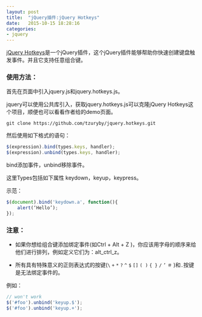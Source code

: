 ```yaml
---
layout: post
title:  "jQuery插件:jQuery Hotkeys"
date:   2015-10-15 18:28:16
categories:
- jquery
---
```


[jQuery Hotkeys](https://github.com/tzuryby/jquery.hotkeys)是一个jQuery插件，这个jQuery插件能够帮助你快速创建键盘触发事件。并且它支持任意组合键。

### 使用方法：

首先在页面中引入jquery.js和jquery.hotkeys.js。

jquery可以使用公共库引入，获取jquery.hotkeys.js可以克隆jQuery Hotkeys这个项目，顺便也可以看看作者给的demo页面。

```
git clone https://github.com/tzuryby/jquery.hotkeys.git
```

然后使用如下格式的语句：

```javascript
$(expression).bind(types.keys, handler);
$(expression).unbind(types.keys, handler);
```
bind添加事件，unbind移除事件。

这里Types包括如下属性 keydown，keyup，keypress。

示范：

```javascript
$(document).bind('keydown.a', function(){
	alert(‘Hello’);
});
```

### 注意：

+ 如果你想给组合键添加绑定事件(如Ctrl + Alt + Z )，你应该用字母的顺序来给他们进行排列，例如定义它们为：alt_ctrl_z。

+ 所有具有特殊意义的正则表达式的按键(`\` `+` `*` `?` `^` `$` `[]` `( )` `{ }` `/` `’` `＃` )和`.`按键是无法绑定事件的。

例如：
```javascript
// won't work
$('#foo').unbind('keyup.$');
$('#foo').unbind('keyup.+');
```
